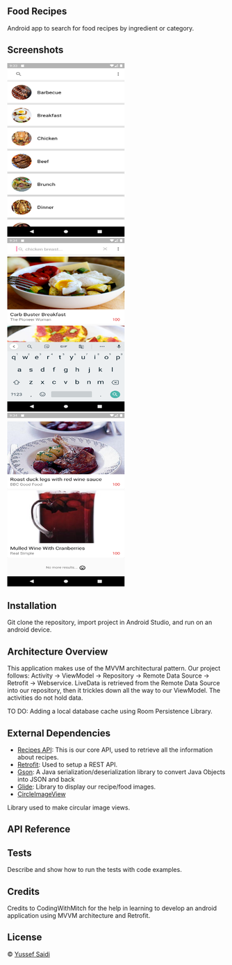 ## Food Recipes
Android app to search for food recipes by ingredient or category.

## Screenshots
<p>
  <img src="/Screenshots/Screenshot_1582252407.png" width="270" height="400"/>
  <img src="/Screenshots/Screenshot_1582252476.png" width="270" height="400"/>
  <img src="/Screenshots/Screenshot_1582252452.png" width="270" height="400"/>
</p>

## Installation
Git clone the repository, import project in Android Studio, and run on an android device.

## Architecture Overview
This application makes use of the MVVM architectural pattern. 
Our project follows: Activity -> ViewModel -> Repository -> Remote Data Source -> Retrofit -> Webservice.
LiveData is retrieved from the Remote Data Source into our repository, then it trickles down all the way to our ViewModel. The activities do not hold data.

TO DO: Adding a local database cache using Room Persistence Library.

## External Dependencies

- [Recipes API](https://recipesapi.herokuapp.com/api/search):
This is our core API, used to retrieve all the information about recipes.
- [Retrofit](https://square.github.io/retrofit/):
Used to setup a REST API.
- [Gson](https://github.com/google/gson):
A Java serialization/deserialization library to convert Java Objects into JSON and back 
- [Glide](https://github.com/bumptech/glide):
Library to display our recipe/food images.
- [CircleImageView](https://github.com/hdodenhof/CircleImageView)
<p>Library used to make circular image views.</p>

## API Reference




## Tests
Describe and show how to run the tests with code examples.

## Credits
Credits to CodingWithMitch for the help in learning to develop an android application using MVVM architecture and Retrofit.

## License
© [Yussef Saidi](https://yussefsaidi.me/)
